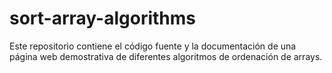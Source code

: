 # sort-array-algorithms
Este repositorio contiene el código fuente y la documentación de una página web demostrativa de diferentes algoritmos de ordenación de arrays.
